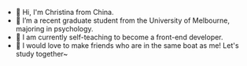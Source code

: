 - 👋 Hi, I'm Christina from China.
- 👀 I’m a recent graduate student from the University of Melbourne, majoring in psychology.
- 🌱 I am currently self-teaching to become a front-end developer.
- 🥰 I would love to make friends who are in the same boat as me! Let's study together~


<!---
Christina11010/Christina11010 is a ✨ special ✨ repository because its `README.md` (this file) appears on your GitHub profile.
You can click the Preview link to take a look at your changes.
--->
